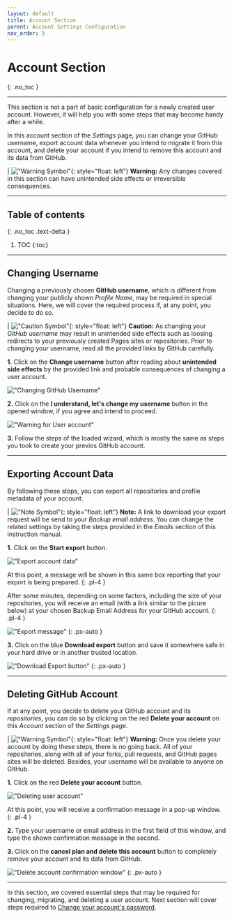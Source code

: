 ```yaml
---
layout: default
title: Account Section
parent: Account Settings Configuration
nav_order: 3
---
```


# **Account Section**
{: .no_toc }

---

This section is not a part of basic configuration for a newly created user account. However, it will help you with some steps that may become handy after a while.

In this account section of the _Settings_ page, you can change your GitHub username, export account data whenever you intend to migrate it from this account, and delete your account if you intend to remove this account and its data from GitHub.

|   !["Warning Symbol"](https://github.com/orion13579/COMM-2216-SetE-Group6/blob/gh-pages/assets/images/Warning.png?raw=true){: style="float: left"} **Warning:** Any changes covered in this section can have unintended side effects or irreversible consequences.

---

## Table of contents
{: .no_toc .text-delta }

1. TOC
{:toc}

---

## Changing Username

Changing a previously chosen **GitHub username**, which is different from changing your publicly shown _Profile Name_, may be required in special situations. Here, we will cover the required process if, at any point, you decide to do so.

|   !["Caution Symbol"](https://github.com/orion13579/COMM-2216-SetE-Group6/blob/gh-pages/assets/images/Caution.png?raw=true){: style="float: left"} **Caution:** As changing your _GitHub username_ may result in unintended side effects such as loosing redirects to your previously created Pages sites or repositories. Prior to changing your username, read all the provided links by GitHub carefully.

**1.** Click on the **Change username** button after reading about **unintended side effects** by the provided link and probable consequences of changing a user account.

!["Changing GitHub Username"](https://github.com/orion13579/COMM-2216-SetE-Group6/blob/gh-pages/assets/images/ChangingUsername.png?raw=true)

**2.** Click on the **I understand, let's change my username** button in the opened window, if you agree and intend to proceed.

!["Warning for User account"](https://github.com/orion13579/COMM-2216-SetE-Group6/blob/gh-pages/assets/images/UseraccountChangeWarning.png?raw=true)

**3.** Follow the steps of the loaded wizard, which is mostly the same as steps you took to create your previos GitHub account.

---

## Exporting Account Data

By following these steps, you can export all repositories and profile metadata of your account.

|   !["Note Symbol"](https://github.com/orion13579/COMM-2216-SetE-Group6/blob/gh-pages/assets/images/Note.png?raw=true){: style="float: left"} **Note:** A link to download your export request will be send to your _Backup email address_. You can change the related settings by taking the steps provided in the _Emails_ section of this instruction manual.

**1.** Click on the **Start export** button.

!["Export account data"](https://github.com/orion13579/COMM-2216-SetE-Group6/blob/gh-pages/assets/images/ExportingAccountData.png?raw=true)

At this point, a message will be shown in this same box reporting that your export is being prepared.
{: .pl-4 }

After some minutes, depending on some factors, including the size of your repositories, you will receive an email (with a link similar to the picure below) at your chosen Backup Email Address for your GitHub account.
{: .pl-4 }

!["Export message"](https://github.com/orion13579/COMM-2216-SetE-Group6/blob/gh-pages/assets/images/ExportInProgress.png?raw=true)
{: .px-auto }

**3.** Click on the blue **Download export** button and save it somewhere safe in your hard drive or in another trusted location.

!["Download Export button"](https://github.com/orion13579/COMM-2216-SetE-Group6/blob/gh-pages/assets/images/DownloadExport.png?raw=true)
{: .px-auto }

---

## Deleting GitHub Account

If at any point, you decide to delete your GitHub account and its _repositories_, you can do so by clicking on the red **Delete your account** on this _Account_ section of the _Settings_ page.

|   !["Warning Symbol"](https://github.com/orion13579/COMM-2216-SetE-Group6/blob/gh-pages/assets/images/Warning.png?raw=true){: style="float: left"} **Warning:** Once you delete your account by doing these steps, there is no going back. All of your repositories, along with all of your forks, pull requests, and GitHub pages sites will be deleted. Besides, your username will be available to anyone on GitHub.

**1.** Click on the red **Delete your account** button.

!["Deleting user account"](https://github.com/orion13579/COMM-2216-SetE-Group6/blob/gh-pages/assets/images/DeletingAccount.png?raw=true)

At this point, you will receive a confirmation message in a pop-up window.
{: .pl-4 }

**2.** Type your username or email address in the first field of this window, and type the shown confirmation message in the second.

**3.** Click on the **cancel plan and delete this account** button to completely remove your account and its data from GitHub.

!["Delete account confirmation window"](https://github.com/orion13579/COMM-2216-SetE-Group6/blob/gh-pages/assets/images/DeleteAccountConfirmation.png?raw=true)
{: .px-auto }

---

In this section, we covered essential steps that may be required for changing, migrating, and deleting a user account. Next section will cover steps required to [Change your account's password](https://orion13579.github.io/COMM-2216-SetE-Group6/docs/ui-components/code/).
